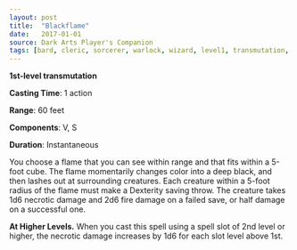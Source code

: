 ```yaml
---
layout: post
title:  "Blackflame"
date:   2017-01-01
source: Dark Arts Player's Companion
tags: [bard, cleric, sorcerer, warlock, wizard, level1, transmutation, hb, fan]
---
```


**1st-level transmutation**

**Casting Time**: 1 action

**Range**: 60 feet

**Components**: V, S

**Duration**: Instantaneous

You choose a flame that you can see within range and that fits within a 5-foot cube. The flame momentarily changes color into a deep black, and then lashes out at surrounding creatures. Each creature within a 5-foot radius of the flame must make a Dexterity saving throw. The creature takes 1d6 necrotic damage and 2d6 fire damage on a failed save, or half damage on a successful one.

**At Higher Levels.** When you cast this spell using a spell slot of 2nd level or higher, the necrotic damage increases by 1d6 for each slot level above 1st.
